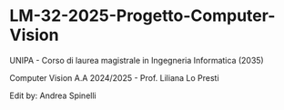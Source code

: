 # LM-32-2025-Progetto-Computer-Vision

UNIPA - Corso di laurea magistrale in Ingegneria Informatica (2035)

Computer Vision A.A 2024/2025 - Prof. Liliana Lo Presti

Edit by: Andrea Spinelli

